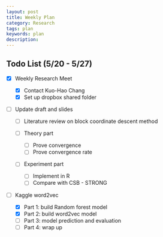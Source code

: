 ```yaml
---
layout: post
title: Weekly Plan
category: Research
tags: plan
keywords: plan
description:
---
```


## Todo List (5/20 - 5/27)

- [x] Weekly Research Meet

  - [x] Contact Kuo-Hao Chang
  - [x] Set up dropbox shared folder

- [ ] Update draft and slides

  - [ ] Literature review on block coordinate descent method
  - [ ] Theory part

    - [ ] Prove convergence
    - [ ] Prove convergence rate

  - [ ] Experiment part

    - [ ] Implement in R
    - [ ] Compare with CSB - STRONG

- [ ] Kaggle word2vec

  - [x] Part 1: build Random forest model
  - [x] Part 2: build word2vec model
  - [ ] Part 3: model prediction and evaluation
  - [ ] Part 4: wrap up
